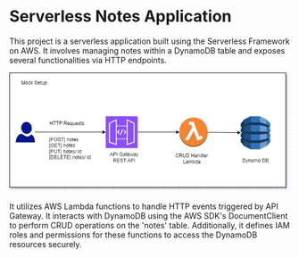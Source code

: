 
 

<body>
  <h1>Serverless Notes Application</h1>
  <p>
    This project is a serverless application built using the Serverless Framework on AWS. It involves managing notes within a DynamoDB table and exposes several functionalities via HTTP endpoints.
  </p>

  ![Alt text](screens/crud.jpg)
  
  <p>
    It utilizes AWS Lambda functions to handle HTTP events triggered by API Gateway. It interacts with DynamoDB using the AWS SDK's DocumentClient to perform CRUD operations on the 'notes' table. Additionally, it defines IAM roles and permissions for these functions to access the DynamoDB resources securely.
  </p>
</body>
</html>
